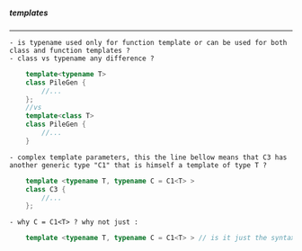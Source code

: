 ##### templates
---------------------
    - is typename used only for function template or can be used for both class and function templates ?
    - class vs typename any difference ?
```cpp
    template<typename T>
    class PileGen {
        //...
    };
    //vs
    template<class T>
    class PileGen {
        //...
    }
```

    - complex template parameters, this the line bellow means that C3 has another generic type "C1" that is himself a template of type T ?
```cpp
    template <typename T, typename C = C1<T> >
    class C3 {
        //...
    };
```
    - why C = C1<T> ? why not just :
```cpp 
    template <typename T, typename C = C1<T> > // is it just the syntax ?
```

